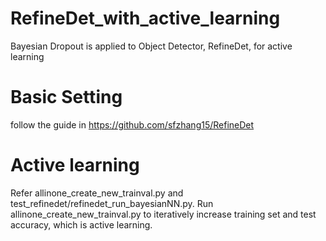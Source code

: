 # RefineDet_with_active_learning
Bayesian Dropout is applied to Object Detector, RefineDet, for active learning

# Basic Setting
follow the guide in https://github.com/sfzhang15/RefineDet

# Active learning
Refer allinone_create_new_trainval.py and test_refinedet/refinedet_run_bayesianNN.py. 
Run allinone_create_new_trainval.py to iteratively increase training set and test accuracy, which is active learning.
